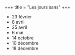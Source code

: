 +++
title = "Les jours sans"
+++
- 23 février
- 8 avril
- 25 avril
- 6 mai
- 14 octobre
- 10 décembre
- 18 décembre
